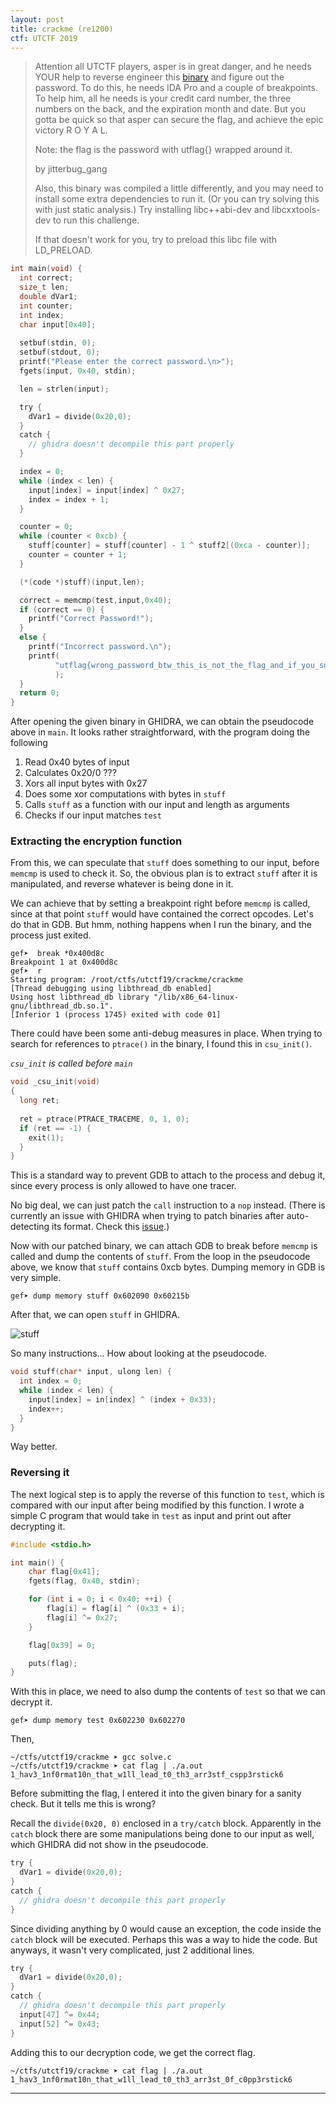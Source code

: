 ```yaml
---
layout: post
title: crackme (re1200)
ctf: UTCTF 2019
---
```


> Attention all UTCTF players, asper is in great danger, and he needs YOUR help to reverse engineer this [binary][crackme] and figure out the password. To do this, he needs IDA Pro and a couple of breakpoints. To help him, all he needs is your credit card number, the three numbers on the back, and the expiration month and date. But you gotta be quick so that asper can secure the flag, and achieve the epic victory R O Y A L.
>
> Note: the flag is the password with utflag{} wrapped around it.
> 
> by jitterbug_gang
>
> Also, this binary was compiled a little differently, and you may need to install some extra dependencies to run it. (Or you can try solving this with just static analysis.) Try installing libc++abi-dev and libcxxtools-dev to run this challenge.
> 
> If that doesn't work for you, try to preload this libc file with LD_PRELOAD.

```c
int main(void) {
  int correct;
  size_t len;
  double dVar1;
  int counter;
  int index;
  char input[0x40];
  
  setbuf(stdin, 0);
  setbuf(stdout, 0);
  printf("Please enter the correct password.\n>");
  fgets(input, 0x40, stdin);

  len = strlen(input);

  try {
    dVar1 = divide(0x20,0);
  }
  catch {
    // ghidra doesn't decompile this part properly
  }

  index = 0;
  while (index < len) {
    input[index] = input[index] ^ 0x27;
    index = index + 1;
  }

  counter = 0;
  while (counter < 0xcb) {
    stuff[counter] = stuff[counter] - 1 ^ stuff2[(0xca - counter)];
    counter = counter + 1;
  }

  (*(code *)stuff)(input,len);

  correct = memcmp(test,input,0x40);
  if (correct == 0) {
    printf("Correct Password!");
  }
  else {
    printf("Incorrect password.\n");
    printf(
          "utflag{wrong_password_btw_this_is_not_the_flag_and_if_you_submit_this_i_will_judge_you}\n"
          );
  }
  return 0;
}
```

After opening the given binary in GHIDRA, we can obtain the pseudocode above in `main`. It looks rather straightforward, with the program doing the following

1. Read 0x40 bytes of input
2. Calculates 0x20/0 ???
3. Xors all input bytes with 0x27
4. Does some xor computations with bytes in `stuff`
5. Calls `stuff` as a function with our input and length as arguments
6. Checks if our input matches `test`

### Extracting the encryption function
From this, we can speculate that `stuff` does something to our input, before `memcmp` is used to check it. So, the obvious plan is to extract `stuff` after it is manipulated, and reverse whatever is being done in it.

We can achieve that by setting a breakpoint right before `memcmp` is called, since at that point `stuff` would have contained the correct opcodes. Let's do that in GDB. But hmm, nothing happens when I run the binary, and the process just exited.

```
gef➤  break *0x400d8c
Breakpoint 1 at 0x400d8c
gef➤  r
Starting program: /root/ctfs/utctf19/crackme/crackme
[Thread debugging using libthread_db enabled]
Using host libthread_db library "/lib/x86_64-linux-gnu/libthread_db.so.1".
[Inferior 1 (process 1745) exited with code 01]
```

There could have been some anti-debug measures in place. When trying to search for references to `ptrace()` in the binary, I found this in `csu_init()`.

*`csu_init` is called before `main`*

```c
void _csu_init(void)
{
  long ret;
  
  ret = ptrace(PTRACE_TRACEME, 0, 1, 0);
  if (ret == -1) {
    exit(1);
  }
}
```

This is a standard way to prevent GDB to attach to the process and debug it, since every process is only allowed to have one tracer.

No big deal, we can just patch the `call` instruction to a `nop` instead. (There is currently an issue with GHIDRA when trying to patch binaries after auto-detecting its format. Check this [issue](https://github.com/NationalSecurityAgency/ghidra/issues/19).)

Now with our patched binary, we can attach GDB to break before `memcmp` is called and dump the contents of `stuff`. From the loop in the pseudocode above, we know that `stuff` contains 0xcb bytes. Dumping memory in GDB is very simple.

```
gef➤ dump memory stuff 0x602090 0x60215b
```

After that, we can open `stuff` in GHIDRA.

![stuff][stuff]

So many instructions... How about looking at the pseudocode.

```c
void stuff(char* input, ulong len) {
  int index = 0;
  while (index < len) {
    input[index] = in[index] ^ (index + 0x33);
    index++;
  }
}
```

Way better.

### Reversing it

The next logical step is to apply the reverse of this function to `test`, which is compared with our input after being modified by this function. I wrote a simple C program that would take in `test` as input and print out after decrypting it.

```c
#include <stdio.h>

int main() {
    char flag[0x41];
    fgets(flag, 0x40, stdin);

    for (int i = 0; i < 0x40; ++i) {
        flag[i] = flag[i] ^ (0x33 + i);
        flag[i] ^= 0x27;
    }

    flag[0x39] = 0;

    puts(flag);
}
```

With this in place, we need to also dump the contents of `test` so that we can decrypt it.

```
gef➤ dump memory test 0x602230 0x602270
```

Then,

```
~/ctfs/utctf19/crackme ➤ gcc solve.c
~/ctfs/utctf19/crackme ➤ cat flag | ./a.out
1_hav3_1nf0rmat10n_that_w1ll_lead_t0_th3_arr3stf_cspp3rstick6
```

Before submitting the flag, I entered it into the given binary for a sanity check. But it tells me this is wrong?

Recall the `divide(0x20, 0)` enclosed in a `try/catch` block. Apparently in the `catch` block there are some manipulations being done to our input as well, which GHIDRA did not show in the pseudocode.

```c
try {
  dVar1 = divide(0x20,0);
}
catch {
  // ghidra doesn't decompile this part properly
}
```

Since dividing anything by 0 would cause an exception, the code inside the `catch` block will be executed.
Perhaps this was a way to hide the code.
But anyways, it wasn't very complicated, just 2 additional lines.

```c
try {
  dVar1 = divide(0x20,0);
}
catch {
  // ghidra doesn't decompile this part properly
  input[47] ^= 0x44;
  input[52] ^= 0x43;
}
```

Adding this to our decryption code, we get the correct flag.

```
~/ctfs/utctf19/crackme ➤ cat flag | ./a.out
1_hav3_1nf0rmat10n_that_w1ll_lead_t0_th3_arr3st_0f_c0pp3rstick6
```

[crackme]:{{site.baseurl}}/ctfs/utctf-19/crackme/crackme
[stuff]:{{site.baseurl}}/ctfs/utctf-19/crackme/images/disas.png

---